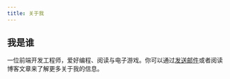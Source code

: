 ```yaml
---
title: 关于我
---
```


## 我是谁

一位前端开发工程师，爱好编程、阅读与电子游戏。你可以通过[发送邮件](mailto:chunqiuyiyu@outlook.com)或者阅读博客文章来了解更多关于我的信息。
